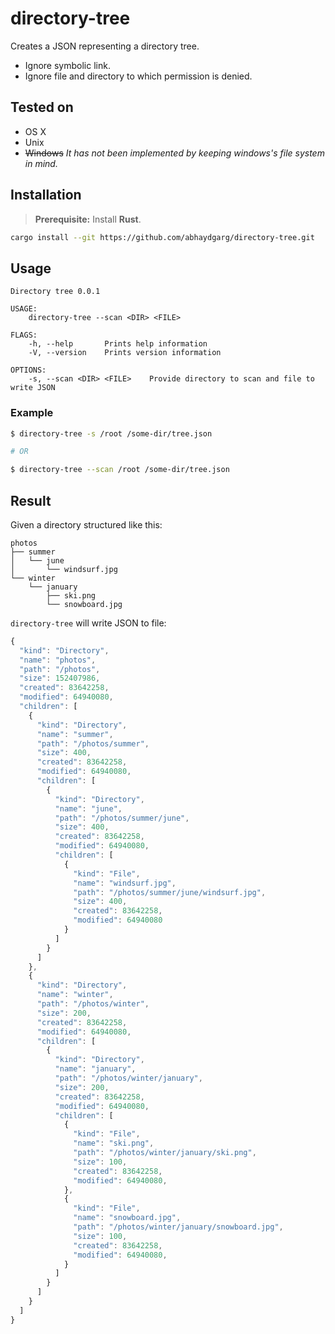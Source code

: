 # directory-tree

Creates a JSON representing a directory tree.

- Ignore symbolic link.
- Ignore file and directory to which permission is denied.

## Tested on

- OS X
- Unix
- ~~Windows~~ _It has not been implemented by keeping windows's file system in mind._

## Installation

> **Prerequisite:** Install **Rust**.

```bash
cargo install --git https://github.com/abhaydgarg/directory-tree.git
```

## Usage

```
Directory tree 0.0.1

USAGE:
    directory-tree --scan <DIR> <FILE>

FLAGS:
    -h, --help       Prints help information
    -V, --version    Prints version information

OPTIONS:
    -s, --scan <DIR> <FILE>    Provide directory to scan and file to write JSON
```

### Example

```bash
$ directory-tree -s /root /some-dir/tree.json

# OR

$ directory-tree --scan /root /some-dir/tree.json
```

## Result

Given a directory structured like this:

```
photos
├── summer
│   └── june
│       └── windsurf.jpg
└── winter
    └── january
        ├── ski.png
        └── snowboard.jpg
```

`directory-tree` will write JSON to file:

```js
{
  "kind": "Directory",
  "name": "photos",
  "path": "/photos",
  "size": 152407986,
  "created": 83642258,
  "modified": 64940080,
  "children": [
    {
      "kind": "Directory",
      "name": "summer",
      "path": "/photos/summer",
      "size": 400,
      "created": 83642258,
      "modified": 64940080,
      "children": [
        {
          "kind": "Directory",
          "name": "june",
          "path": "/photos/summer/june",
          "size": 400,
          "created": 83642258,
          "modified": 64940080,
          "children": [
            {
              "kind": "File",
              "name": "windsurf.jpg",
              "path": "/photos/summer/june/windsurf.jpg",
              "size": 400,
              "created": 83642258,
              "modified": 64940080
            }
          ]
        }
      ]
    },
    {
      "kind": "Directory",
      "name": "winter",
      "path": "/photos/winter",
      "size": 200,
      "created": 83642258,
      "modified": 64940080,
      "children": [
        {
          "kind": "Directory",
          "name": "january",
          "path": "/photos/winter/january",
          "size": 200,
          "created": 83642258,
          "modified": 64940080,
          "children": [
            {
              "kind": "File",
              "name": "ski.png",
              "path": "/photos/winter/january/ski.png",
              "size": 100,
              "created": 83642258,
              "modified": 64940080,
            },
            {
              "kind": "File",
              "name": "snowboard.jpg",
              "path": "/photos/winter/january/snowboard.jpg",
              "size": 100,
              "created": 83642258,
              "modified": 64940080,
            }
          ]
        }
      ]
    }
  ]
}
```
